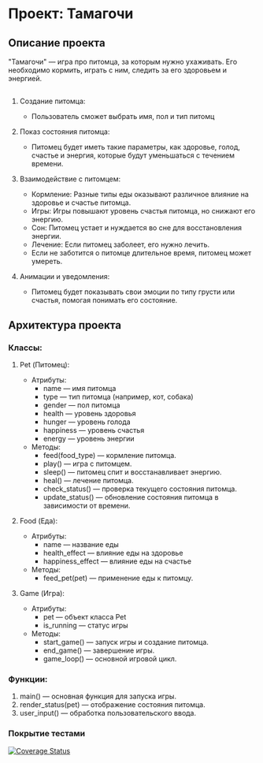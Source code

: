 # Проект: Тамагочи

## Описание проекта

"Тамагочи" — игра про питомца, за которым нужно ухаживать. Его необходимо кормить, играть с ним, следить за его здоровьем и энергией.

## 

1. Создание питомца:
   - Пользователь сможет выбрать имя, пол и тип питомц

2. Показ состояния питомца:
   - Питомец будет иметь такие параметры, как здоровье, голод, счастье и энергия, которые будут уменьшаться с течением времени.

3. Взаимодействие с питомцем:
   - Кормление: Разные типы еды оказывают различное влияние на здоровье и счастье питомца.
   - Игры: Игры повышают уровень счастья питомца, но снижают его энергию.
   - Сон: Питомец устает и нуждается во сне для восстановления энергии.
   - Лечение: Если питомец заболеет, его нужно лечить.
   - Если  не заботится о питомце длительное время, питомец может умереть.

5. Анимации и уведомления:
   - Питомец будет показывать свои эмоции по типу грусти или счастья, помогая понимать его состояние. 
## Архитектура проекта

### Классы:

1. Pet (Питомец):
   - Атрибуты:
     - name — имя питомца
     - type — тип питомца (например, кот, собака)
     - gender — пол питомца
     - health — уровень здоровья
     - hunger — уровень голода
     - happiness — уровень счастья
     - energy — уровень энергии
   - Методы:
     - feed(food_type) — кормление питомца.
     - play() — игра с питомцем.
     - sleep() — питомец спит и восстанавливает энергию.
     - heal() — лечение питомца.
     - check_status() — проверка текущего состояния питомца.
     - update_status() — обновление состояния питомца в зависимости от времени.

2. Food (Еда):
   - Атрибуты:
     - name — название еды
     - health_effect — влияние еды на здоровье
     - happiness_effect — влияние еды на счастье
   - Методы:
     - feed_pet(pet) — применение еды к питомцу.

3. Game (Игра):
   - Атрибуты:
     - pet — объект класса Pet
     - is_running — статус игры
   - Методы:
     - start_game() — запуск игры и создание питомца.
     - end_game() — завершение игры.
     - game_loop() — основной игровой цикл.

### Функции:

1. main() — основная функция для запуска игры.
2. render_status(pet) — отображение состояния питомца.
3. user_input() — обработка пользовательского ввода.

### Покрытие тестами

[![Coverage Status](https://coveralls.io/repos/github/suinego/tamagochi_sonik/badge.svg?branch=main)](https://coveralls.io/github/suinego/tamagochi_sonik?branch=main)

